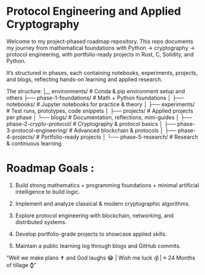 # Protocol Engineering and Applied Cryptography
Welcome to my project-phased roadmap repository. This repo documents my journey from mathematical foundations with Python → cryptography → protocol engineering, with portfolio-ready projects in Rust, C, Solidity, and Python.

It’s structured in phases, each containing notebooks, experiments, projects, and blogs, reflecting hands-on learning and applied research.

The structure:
|__ environments/                 # Conda & pip environment setup and others
├── phase-1-foundations/          # Math + Python foundations
│   ├── notebooks/                # Jupyter notebooks for practice & theory
│   ├── experiments/              # Test runs, prototypes, code snippets
│   ├── projects/                 # Applied projects per phase
│   └── blogs/                    # Documentation, reflections, mini-guides
│
├── phase-2-crypto-protocol/       # Cryptography & protocol basics
│
├── phase-3-protocol-engineering/  # Advanced blockchain & protocols
│
├── phase-4-projects/              # Portfolio-ready projects
│
└── phase-5-research/              # Research & continuous learning

# Roadmap Goals : 

1. Build strong mathematics + programming foundations + minimal artificial intelligence to build logic.

2. Implement and analyze classical & modern cryptographic algorithms.

3. Explore protocol engineering with blockchain, networking, and distributed systems.

4. Develop portfolio-grade projects to showcase applied skills.

5. Maintain a public learning log through blogs and GitHub commits.

“Well we make plans ✝️ and God laughs 😂 | Wish me luck ദ്ദി | ≈ 24 Months of tillage ⌚”
 
